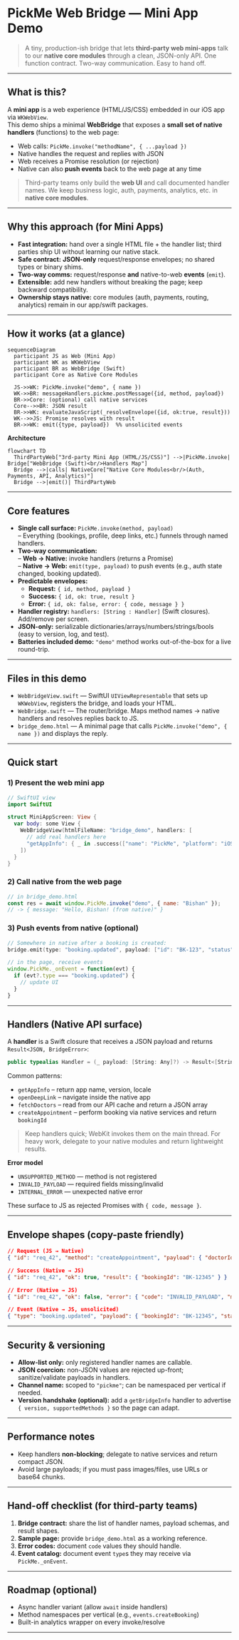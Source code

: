 # PickMe Web Bridge — Mini App Demo

> A tiny, production-ish bridge that lets **third-party web mini-apps** talk to our **native core modules** through a clean, JSON-only API. One function contract. Two-way communication. Easy to hand off.

---

## What is this?

A **mini app** is a web experience (HTML/JS/CSS) embedded in our iOS app via `WKWebView`.  
This demo ships a minimal **WebBridge** that exposes a **small set of native handlers** (functions) to the web page:

- Web calls: `PickMe.invoke("methodName", { ...payload })`
- Native handles the request and replies with JSON
- Web receives a Promise resolution (or rejection)
- Native can also **push events** back to the web page at any time

> Third-party teams only build the **web UI** and call documented handler names. We keep business logic, auth, payments, analytics, etc. in **native core modules**.

---

## Why this approach (for Mini Apps)

- **Fast integration:** hand over a single HTML file + the handler list; third parties ship UI without learning our native stack.
- **Safe contract:** **JSON-only** request/response envelopes; no shared types or binary shims.
- **Two-way comms:** request/response **and** native-to-web **events** (`emit`).
- **Extensible:** add new handlers without breaking the page; keep backward compatibility.
- **Ownership stays native:** core modules (auth, payments, routing, analytics) remain in our app/swift packages.

---

## How it works (at a glance)

```mermaid
sequenceDiagram
  participant JS as Web (Mini App)
  participant WK as WKWebView
  participant BR as WebBridge (Swift)
  participant Core as Native Core Modules

  JS->>WK: PickMe.invoke("demo", { name })
  WK->>BR: messageHandlers.pickme.postMessage({id, method, payload})
  BR->>Core: (optional) call native services
  Core-->>BR: JSON result
  BR->>WK: evaluateJavaScript(_resolveEnvelope({id, ok:true, result}))
  WK-->>JS: Promise resolves with result
  BR->>WK: emit({type, payload})  %% unsolicited events
```

**Architecture**  
```mermaid
flowchart TD
  ThirdPartyWeb["3rd-party Mini App (HTML/JS/CSS)"] -->|PickMe.invoke| Bridge["WebBridge (Swift)<br/>Handlers Map"]
  Bridge -->|calls| NativeCore["Native Core Modules<br/>(Auth, Payments, API, Analytics)"]
  Bridge -->|emit()| ThirdPartyWeb
```

---

## Core features

- **Single call surface:** `PickMe.invoke(method, payload)`  
  – Everything (bookings, profile, deep links, etc.) funnels through named handlers.
- **Two-way communication:**  
  – **Web → Native:** invoke handlers (returns a Promise)  
  – **Native → Web:** `emit(type, payload)` to push events (e.g., auth state changed, booking updated).
- **Predictable envelopes:**  
  - **Request:** `{ id, method, payload }`  
  - **Success:** `{ id, ok: true, result }`  
  - **Error:** `{ id, ok: false, error: { code, message } }`
- **Handler registry:** `handlers: [String : Handler]` (Swift closures). Add/remove per screen.
- **JSON-only:** serializable dictionaries/arrays/numbers/strings/bools (easy to version, log, and test).
- **Batteries included demo:** `"demo"` method works out-of-the-box for a live round-trip.

---

## Files in this demo

- `WebBridgeView.swift` — SwiftUI `UIViewRepresentable` that sets up `WKWebView`, registers the bridge, and loads your HTML.
- `WebBridge.swift` — The router/bridge. Maps method names → native handlers and resolves replies back to JS.
- `bridge_demo.html` — A minimal page that calls `PickMe.invoke("demo", { name })` and displays the reply.

---

## Quick start

### 1) Present the web mini app
```swift
// SwiftUI view
import SwiftUI

struct MiniAppScreen: View {
  var body: some View {
    WebBridgeView(htmlFileName: "bridge_demo", handlers: [
      // add real handlers here
      "getAppInfo": { _ in .success(["name": "PickMe", "platform": "iOS", "version": "1.0.0"]) }
    ])
  }
}
```

### 2) Call native from the web page
```js
// in bridge_demo.html
const res = await window.PickMe.invoke("demo", { name: "Bishan" });
// -> { message: "Hello, Bishan! (from native)" }
```

### 3) Push events from native (optional)
```swift
// Somewhere in native after a booking is created:
bridge.emit(type: "booking.updated", payload: ["id": "BK-123", "status": "confirmed"])
```

```js
// in the page, receive events
window.PickMe._onEvent = function(evt) {
  if (evt?.type === "booking.updated") {
    // update UI
  }
}
```

---

## Handlers (Native API surface)

A **handler** is a Swift closure that receives a JSON payload and returns `Result<JSON, BridgeError>`:

```swift
public typealias Handler = (_ payload: [String: Any]?) -> Result<[String: Any], BridgeError>
```

Common patterns:

- `getAppInfo` – return app name, version, locale
- `openDeepLink` – navigate inside the native app
- `fetchDoctors` – read from our API cache and return a JSON array
- `createAppointment` – perform booking via native services and return `bookingId`

> Keep handlers quick; WebKit invokes them on the main thread. For heavy work, delegate to your native modules and return lightweight results.

**Error model**

- `UNSUPPORTED_METHOD` — method is not registered
- `INVALID_PAYLOAD` — required fields missing/invalid
- `INTERNAL_ERROR` — unexpected native error

These surface to JS as rejected Promises with `{ code, message }`.

---

## Envelope shapes (copy-paste friendly)

```json
// Request (JS → Native)
{ "id": "req_42", "method": "createAppointment", "payload": { "doctorId": 7, "slot": "2025-09-12T10:30:00Z" } }

// Success (Native → JS)
{ "id": "req_42", "ok": true, "result": { "bookingId": "BK-12345" } }

// Error (Native → JS)
{ "id": "req_42", "ok": false, "error": { "code": "INVALID_PAYLOAD", "message": "doctorId required" } }

// Event (Native → JS, unsolicited)
{ "type": "booking.updated", "payload": { "bookingId": "BK-12345", "status": "confirmed" } }
```

---

## Security & versioning

- **Allow-list only:** only registered handler names are callable.
- **JSON coercion:** non-JSON values are rejected up-front; sanitize/validate payloads in handlers.
- **Channel name:** scoped to `"pickme"`; can be namespaced per vertical if needed.
- **Version handshake (optional):** add a `getBridgeInfo` handler to advertise `{ version, supportedMethods }` so the page can adapt.

---

## Performance notes

- Keep handlers **non-blocking**; delegate to native services and return compact JSON.
- Avoid large payloads; if you must pass images/files, use URLs or base64 chunks.

---

## Hand-off checklist (for third-party teams)

1. **Bridge contract:** share the list of handler names, payload schemas, and result shapes.
2. **Sample page:** provide `bridge_demo.html` as a working reference.
3. **Error codes:** document `code` values they should handle.
4. **Event catalog:** document event `type`s they may receive via `PickMe._onEvent`.

---

## Roadmap (optional)

- Async handler variant (allow `await` inside handlers)
- Method namespaces per vertical (e.g., `events.createBooking`)
- Built-in analytics wrapper on every invoke/resolve

---
